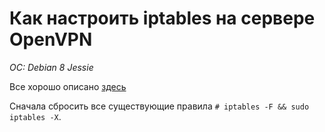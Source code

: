 # Как настроить iptables на сервере OpenVPN
*OC: Debian 8 Jessie*

Все хорошо описано [здесь](https://www.linode.com/docs/networking/vpn/set-up-a-hardened-openvpn-server)

Сначала сбросить все существующие правила `# iptables -F && sudo iptables -X`. 
